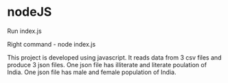 # nodeJS

Run index.js

Right command - node index.js

This project is developed using javascript. It reads data from 3 csv files and produce 3 json files. One json file has illiterate and literate poulation of India. One json file has male and female population of India. 
